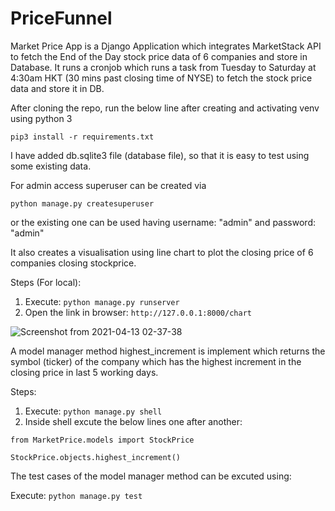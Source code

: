# PriceFunnel 

Market Price App is a Django Application which integrates MarketStack API to fetch the End of the Day stock price data of 6 companies and store in Database.
It runs a cronjob which runs a task from Tuesday to Saturday at 4:30am HKT (30 mins past closing time of NYSE) to fetch the stock price data and store it in DB.

After cloning the repo, run the below line after creating and activating venv using python 3

`pip3 install -r requirements.txt`

I have added db.sqlite3 file (database file), so that it is easy to test using some existing data.

For admin access superuser can be created via 

`python manage.py createsuperuser` 

or the existing one can be used having username: "admin" and password: "admin"

It also creates a visualisation using line chart to plot the closing price of 6 companies closing stockprice.

Steps (For local):
1. Execute: `python manage.py runserver`
2. Open the link in browser: `http://127.0.0.1:8000/chart`


![Screenshot from 2021-04-13 02-37-38](https://user-images.githubusercontent.com/25360174/114444397-69de2a80-9c01-11eb-9080-d34cf186d035.png)

A model manager method highest_increment is implement which returns the symbol (ticker) of the company which has the highest increment in the closing price in last 5 working days.

Steps:
1. Execute: `python manage.py shell`
2. Inside shell excute the below lines one after another: 

`from MarketPrice.models import StockPrice`

`StockPrice.objects.highest_increment()`

The test cases of the model manager method can be excuted using:

Execute: `python manage.py test`


 

